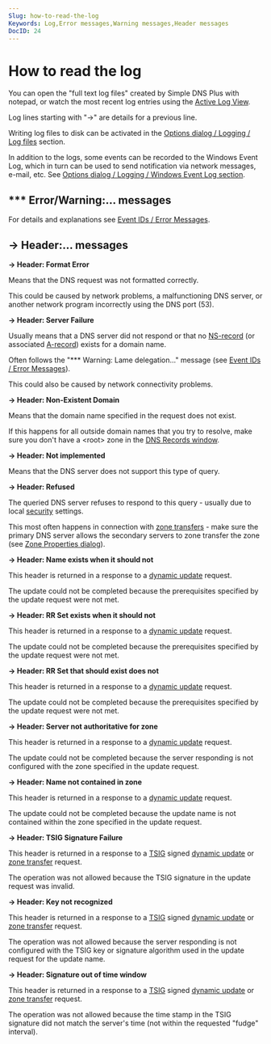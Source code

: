 ```yaml
---
Slug: how-to-read-the-log
Keywords: Log,Error messages,Warning messages,Header messages
DocID: 24
---
```

# How to read the log

You can open the "full text log files" created by Simple DNS Plus with notepad, or watch the most recent log entries using the [Active Log View](wd_views.md).

Log lines starting with "-\>" are details for a previous line.

Writing log files to disk can be activated in the [Options dialog / Logging / Log files](wd_opt_logfiles.md) section.

In addition to the logs, some events can be recorded to the Windows Event Log, which in turn can be used to send notification via network messages, e-mail, etc. See [Options dialog / Logging / Windows Event Log section](wd_opt_winevent.md).

## \*\*\* Error/Warning:... messages

For details and explanations see [Event IDs / Error Messages](eventids.md).

## \-\> Header:... messages

**-\> Header: Format Error**

Means that the DNS request was not formatted correctly.

This could be caused by network problems, a malfunctioning DNS server, or another network program incorrectly using the DNS port (53).

**-\> Header: Server Failure**

Usually means that a DNS server did not respond or that no [NS-record](rec_ns.md) (or associated [A-record](rec_a.md)) exists for a domain name.

Often follows the "\*\*\* Warning: Lame delegation..." message (see [Event IDs / Error Messages](eventids.md)).

This could also be caused by network connectivity problems.

**-\> Header: Non-Existent Domain**

Means that the domain name specified in the request does not exist.

If this happens for all outside domain names that you try to resolve, make sure you don't have a \<root\> zone in the [DNS Records window](wd_records.md).

**-\> Header: Not implemented**

Means that the DNS server does not support this type of query.

**-\> Header: Refused**

The queried DNS server refuses to respond to this query - usually due to local [security](ht_secure.md) settings.

This most often happens in connection with [zone transfers](df_zonetransfer.md) - make sure the primary DNS server allows the secondary servers to zone transfer the zone (see [Zone Properties dialog](wd_zoneprop.md)).

**-\> Header: Name exists when it should not**

This header is returned in a response to a [dynamic update](df_dyndns.md) request.

The update could not be completed because the prerequisites specified by the update request were not met.

**-\> Header: RR Set exists when it should not**

This header is returned in a response to a [dynamic update](df_dyndns.md) request.

The update could not be completed because the prerequisites specified by the update request were not met.

**-\> Header: RR Set that should exist does not**

This header is returned in a response to a [dynamic update](df_dyndns.md) request.

The update could not be completed because the prerequisites specified by the update request were not met.

**-\> Header: Server not authoritative for zone**

This header is returned in a response to a [dynamic update](df_dyndns.md) request.

The update could not be completed because the server responding is not configured with the zone specified in the update request.

**-\> Header: Name not contained in zone**

This header is returned in a response to a [dynamic update](df_dyndns.md) request.

The update could not be completed because the update name is not contained within the zone specified in the update request.

**-\> Header: TSIG Signature Failure**

This header is returned in a response to a [TSIG](df_tsig.md) signed [dynamic update](df_dyndns.md) or [zone transfer](df_zonetransfer.md) request.

The operation was not allowed because the TSIG signature in the update request was invalid.

**-\> Header: Key not recognized**

This header is returned in a response to a [TSIG](df_tsig.md) signed [dynamic update](df_dyndns.md) or [zone transfer](df_zonetransfer.md) request.

The operation was not allowed because the server responding is not configured with the TSIG key or signature algorithm used in the update request for the update name.

**-\> Header: Signature out of time window**

This header is returned in a response to a [TSIG](df_tsig.md) signed [dynamic update](df_dyndns.md) or [zone transfer](df_zonetransfer.md) request.

The operation was not allowed because the time stamp in the TSIG signature did not match the server's time (not within the requested "fudge" interval).
